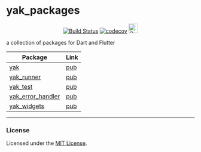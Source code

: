 # yak_packages
<p align="center">
<a href="https://github.com/iapicca/yak_packages/actions"><img src="https://github.com/iapicca/yak_packages/workflows/Build/badge.svg" alt="Build Status"></a>
<a href="https://codecov.io/gh/iapicca/yak_packages"><img src="https://codecov.io/gh/iapicca/yak_packages/branch/master/graph/badge.svg" alt="codecov"></a>
<a href="https://www.buymeacoffee.com/yakforward" target="_blank"><img src="https://cdn.buymeacoffee.com/buttons/default-orange.png" alt="Buy Me A Coffee" height="25px"></a>

<p align="center">

a collection of packages for Dart and Flutter

| Package | Link |
|--------|-----|
| [yak](https://github.com/iapicca/yak_packages/tree/master/yak) | [pub](https://pub.dev/packages/yak) |
| [yak_runner](https://github.com/iapicca/yak_packages/tree/master/yak_runner) | [pub](https://pub.dev/packages/yak_runner) |
| [yak_test](https://github.com/iapicca/yak_packages/tree/master/yak_test) | [pub](https://pub.dev/packages/yak_test) |
| [yak_error_handler](https://github.com/iapicca/yak_packages/tree/master/yak_error_handler) | [pub](https://pub.dev/packages/yak_error_handler) |
| [yak_widgets](https://github.com/iapicca/yak_packages/tree/master/yak_widgets) | [pub](https://pub.dev/packages/yak_widgets) |
---

### License

Licensed under the [MIT License](LICENSE).